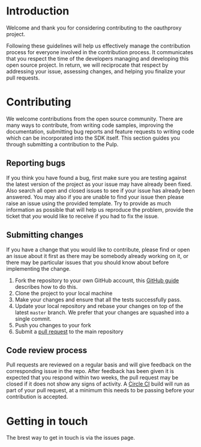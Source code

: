 # Introduction

Welcome and thank you for considering contributing to the oauthproxy project.

Following these guidelines will help us effectively manage the contribution process for everyone involved in the contribution process. It communicates that you respect the time of the developers managing and developing this open source project. In return, we will reciprocate that respect by addressing your issue, assessing changes, and helping you finalize your pull requests.

# Contributing

We welcome contributions from the open source community.  There are many ways to contribute, from writing code samples, improving the documentation, submitting bug reports and feature requests to writing code which can be incorporated into the SDK itself. This section guides you through submitting a contribution to the Pulp.

## Reporting bugs

If you think you have found a bug, first make sure you are testing against the latest version of the project as your issue may have already been fixed. Also search all open and closed issues to see if your issue has already been answered.   You may also if you are unable to find your issue then please raise an issue using the provided template. Try to provide as much information as possible that will help us reproduce the problem, provide the ticket that _you_ would like to receive if you had to fix the issue.

## Submitting changes

If you have a change that you would like to contribute, please find or open an issue about it first as there may be somebody already working on it, or there may be particular issues that you should know about before implementing the change.

1. Fork the repository to your own GitHub account, this [GitHub guide](https://help.github.com/en/articles/fork-a-repo) describes how to do this.
1. Clone the project to your local machine
1. Make your changes and ensure that all the tests successfully pass.
1. Update your local repository and rebase your changes on top of the latest `master` branch. We prefer that your changes are squashed into a single commit.
1. Push you changes to your fork
1. Submit a [pull request](https://help.github.com/en/articles/about-pull-requests) to the main repository

## Code review process

Pull requests are reviewed on a regular basis and will give feedback on the corresponding issue in the repo. After feedback has been given it is expected that you respond within two weeks, the pull request may be closed if it does not show any signs of activity. A [Circle CI](https://circleci.com) build will run as part of your pull request, at a minimum this needs to be passing before your contribution is accepted. 


# Getting in touch

The brest way to get in touch is via the issues page.